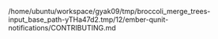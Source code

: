 /home/ubuntu/workspace/gyak09/tmp/broccoli_merge_trees-input_base_path-yTHa47d2.tmp/12/ember-qunit-notifications/CONTRIBUTING.md
